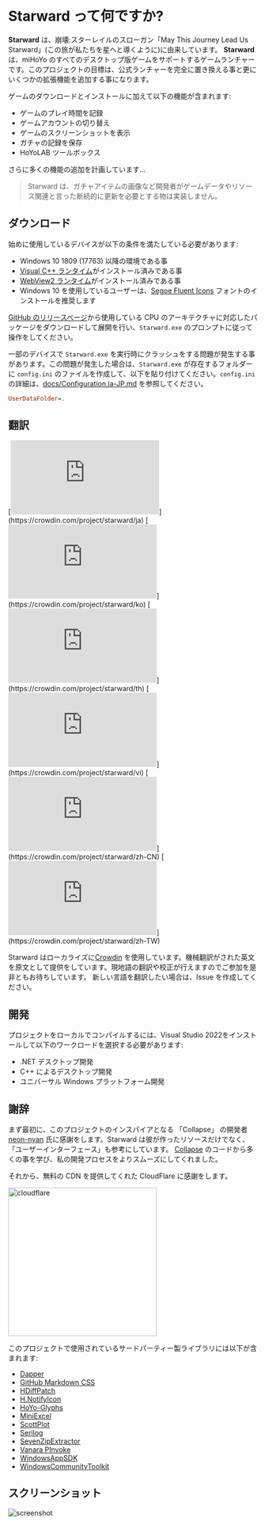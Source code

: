 # Starward って何ですか?

**Starward** は、崩壊:スターレイルのスローガン「May This Journey Lead Us Starward」(この旅が私たちを星へと導くように)に由来しています。 **Starward** は、miHoYo のすべてのデスクトップ版ゲームをサポートするゲームランチャーです。このプロジェクトの目標は、公式ランチャーを完全に置き換える事と更にいくつかの拡張機能を追加する事になります。

ゲームのダウンロードとインストールに加えて以下の機能が含まれます:

-  ゲームのプレイ時間を記録
-  ゲームアカウントの切り替え
-  ゲームのスクリーンショットを表示
-  ガチャの記録を保存
-  HoYoLAB ツールボックス

さらに多くの機能の追加を計画しています...

> Starward は、ガチャアイテムの画像など開発者がゲームデータやリソース関連と言った断続的に更新を必要とする物は実装しません。

## ダウンロード

始めに使用しているデバイスが以下の条件を満たしている必要があります:

- Windows 10 1809 (17763) 以降の環境である事
- [Visual C++ ランタイム](https://learn.microsoft.com/cpp/windows/latest-supported-vc-redist)がインストール済みである事
- [WebView2 ランタイム](https://developer.microsoft.com/microsoft-edge/webview2)がインストール済みである事
- Windows 10 を使用しているユーザーは、[Segoe Fluent Icons](https://aka.ms/SegoeFluentIcons) フォントのインストールを推奨します

[GitHub のリリースページ](https://github.com/Scighost/Starward/releases)から使用している CPU のアーキテクチャに対応したパッケージをダウンロードして展開を行い、`Starward.exe` のプロンプトに従って操作をしてください。

一部のデバイスで `Starward.exe` を実行時にクラッシュをする問題が発生する事があります。この問題が発生した場合は、`Starward.exe` が存在するフォルダーに `config.ini` のファイルを作成して、以下を貼り付けてください。`config.ini` の詳細は、[docs/Configuration.ja-JP.md](./Configuration.ja-JP.md) を参照してください。

``` ini
UserDataFolder=.
```


## 翻訳

[![ja-JP translation](https://img.shields.io/badge/dynamic/json?color=blue&label=ja-JP&style=flat&logo=crowdin&query=%24.progress[?(@.data.languageId==%27ja%27)].data.translationProgress&url=https%3A%2F%2Fbadges.awesome-crowdin.com%2Fstats-15878835-595799.json)](https://crowdin.com/project/starward/ja)
[![ko-KR translation](https://img.shields.io/badge/dynamic/json?color=blue&label=ko-KR&style=flat&logo=crowdin&query=%24.progress[?(@.data.languageId==%27ko%27)].data.translationProgress&url=https%3A%2F%2Fbadges.awesome-crowdin.com%2Fstats-15878835-595799.json)](https://crowdin.com/project/starward/ko)
[![th-TH translation](https://img.shields.io/badge/dynamic/json?color=blue&label=th-TH&style=flat&logo=crowdin&query=%24.progress[?(@.data.languageId==%27th%27)].data.translationProgress&url=https%3A%2F%2Fbadges.awesome-crowdin.com%2Fstats-15878835-595799.json)](https://crowdin.com/project/starward/th)
[![vi-VN translation](https://img.shields.io/badge/dynamic/json?color=blue&label=vi-VN&style=flat&logo=crowdin&query=%24.progress[?(@.data.languageId==%27vi%27)].data.translationProgress&url=https%3A%2F%2Fbadges.awesome-crowdin.com%2Fstats-15878835-595799.json)](https://crowdin.com/project/starward/vi)
[![zh-CN translation](https://img.shields.io/badge/dynamic/json?color=blue&label=zh-CN&style=flat&logo=crowdin&query=%24.progress[?(@.data.languageId==%27zh-CN%27)].data.translationProgress&url=https%3A%2F%2Fbadges.awesome-crowdin.com%2Fstats-15878835-595799.json)](https://crowdin.com/project/starward/zh-CN)
[![zh-TW translation](https://img.shields.io/badge/dynamic/json?color=blue&label=zh-TW&style=flat&logo=crowdin&query=%24.progress[?(@.data.languageId==%27zh-TW%27)].data.translationProgress&url=https%3A%2F%2Fbadges.awesome-crowdin.com%2Fstats-15878835-595799.json)](https://crowdin.com/project/starward/zh-TW)

Starward はローカライズに[Crowdin](https://crowdin.com/project/starward) を使用しています。機械翻訳がされた英文を原文として提供をしています。現地語の翻訳や校正が行えますのでご参加を是非ともお待ちしています。 新しい言語を翻訳したい場合は、Issue を作成してください。

## 開発

プロジェクトをローカルでコンパイルするには、Visual Studio 2022をインストールして以下のワークロードを選択する必要があります:

-  .NET デスクトップ開発
-  C++ によるデスクトップ開発
-  ユニバーサル Windows プラットフォーム開発

## 謝辞

 まず最初に、このプロジェクトのインスパイアとなる 「Collapse」 の開発者 [neon-nyan](https://github.com/neon-nyan) 氏に感謝をします。Starward は彼が作ったリソースだけでなく、「ユーザーインターフェース」も参考にしています。  [Collapse](https://github.com/neon-nyan/Collapse) のコードから多くの事を学び、私の開発プロセスをよりスムーズにしてくれました。

それから、無料の CDN を提供してくれた CloudFlare に感謝をします。

<img alt="cloudflare" width="300px" src="https://user-images.githubusercontent.com/61003590/246605903-f19b5ae7-33f8-41ac-8130-6d0069fde27a.png" />

このプロジェクトで使用されているサードパーティー製ライブラリには以下が含まれます:

-  [Dapper](https://github.com/DapperLib/Dapper)
-  [GitHub Markdown CSS](https://github.com/sindresorhus/github-markdown-css)
-  [HDiffPatch](https://github.com/sisong/HDiffPatch)
-  [H.NotifyIcon](https://github.com/HavenDV/H.NotifyIcon)
-  [HoYo-Glyphs](https://github.com/SpeedyOrc-C/HoYo-Glyphs)
-  [MiniExcel](https://github.com/mini-software/MiniExcel)
-  [ScottPlot](https://github.com/ScottPlot/ScottPlot)
-  [Serilog](https://github.com/serilog/serilog)
-  [SevenZipExtractor](https://github.com/adoconnection/SevenZipExtractor)
-  [Vanara PInvoke](https://github.com/dahall/Vanara)
-  [WindowsAppSDK](https://github.com/microsoft/WindowsAppSDK)
-  [WindowsCommunityToolkit](https://github.com/CommunityToolkit/WindowsCommunityToolkit)

## スクリーンショット

![screenshot](https://github.com/reindex-ot/Starward/assets/32851879/ded2c30f-a6bd-4ed8-8e2f-5a44fc03b094)

